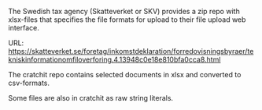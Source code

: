 The Swedish tax agency (Skatteverket or SKV) provides a zip repo with xlsx-files that specifies the file formats for upload to their file upload web interface.

URL: https://skatteverket.se/foretag/inkomstdeklaration/forredovisningsbyraer/tekniskinformationomfiloverforing.4.13948c0e18e810bfa0cca8.html

The cratchit repo contains selected documents in xlsx and converted to csv-formats.

Some files are also in cratchit as raw string literals.